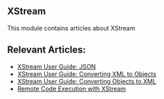 ## XStream

This module contains articles about XStream

## Relevant Articles:

- [XStream User Guide: JSON](https://www.surya.com/xstream-json-processing)
- [XStream User Guide: Converting XML to Objects](https://www.surya.com/xstream-deserialize-xml-to-object)
- [XStream User Guide: Converting Objects to XML](https://www.surya.com/xstream-serialize-object-to-xml)
- [Remote Code Execution with XStream](https://www.surya.com/java-xstream-remote-code-execution)
